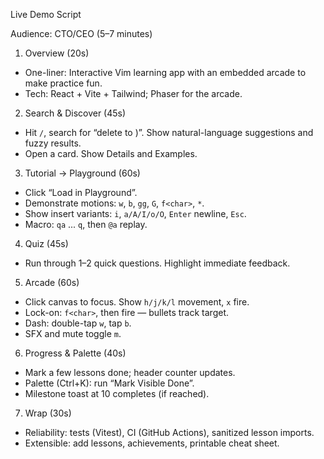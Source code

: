 Live Demo Script

Audience: CTO/CEO (5–7 minutes)

1) Overview (20s)
- One-liner: Interactive Vim learning app with an embedded arcade to make practice fun.
- Tech: React + Vite + Tailwind; Phaser for the arcade.

2) Search & Discover (45s)
- Hit `/`, search for “delete to )”. Show natural-language suggestions and fuzzy results.
- Open a card. Show Details and Examples.

3) Tutorial → Playground (60s)
- Click “Load in Playground”.
- Demonstrate motions: `w`, `b`, `gg`, `G`, `f<char>`, `*`.
- Show insert variants: `i`, `a/A/I/o/O`, `Enter` newline, `Esc`.
- Macro: `qa` ... `q`, then `@a` replay.

4) Quiz (45s)
- Run through 1–2 quick questions. Highlight immediate feedback.

5) Arcade (60s)
- Click canvas to focus. Show `h/j/k/l` movement, `x` fire.
- Lock-on: `f<char>`, then fire — bullets track target.
- Dash: double-tap `w`, tap `b`.
- SFX and mute toggle `m`.

6) Progress & Palette (40s)
- Mark a few lessons done; header counter updates.
- Palette (Ctrl+K): run “Mark Visible Done”.
- Milestone toast at 10 completes (if reached).

7) Wrap (30s)
- Reliability: tests (Vitest), CI (GitHub Actions), sanitized lesson imports.
- Extensible: add lessons, achievements, printable cheat sheet.

